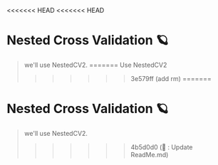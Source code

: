 <<<<<<< HEAD
<<<<<<< HEAD
# Nested Cross Validation 🪐

> we'll use NestedCV2.
=======
Use NestedCV2
>>>>>>> 3e579ff (add rm)
=======
# Nested Cross Validation 🪐

> we'll use NestedCV2.
>>>>>>> 4b5d0d0 (:memo: : Update ReadMe.md)
